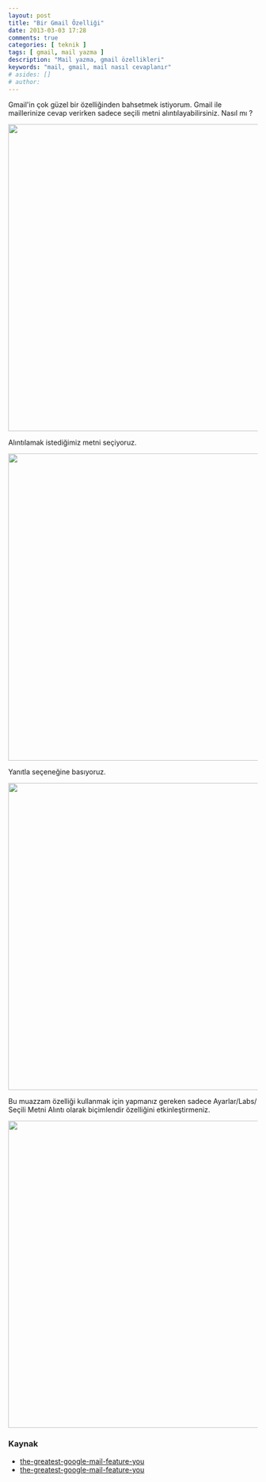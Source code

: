 ```yaml
---
layout: post
title: "Bir Gmail Özelliği"
date: 2013-03-03 17:28
comments: true
categories: [ teknik ]
tags: [ gmail, mail yazma ]
description: "Mail yazma, gmail özellikleri"
keywords: "mail, gmail, mail nasıl cevaplanır"
# asides: []
# author:
---
```


Gmail'in çok güzel bir özelliğinden bahsetmek istiyorum. Gmail ile maillerinize
cevap verirken sadece seçili metni alıntılayabilirsiniz. Nasıl mı ?

<!-- more -->


<img src="{{ site.baseurl }}public/images/1.png" width="620px" />

Alıntılamak istediğimiz metni seçiyoruz.

<img src="{{ site.baseurl }}public/images/2.png" width="620px" />

Yanıtla seçeneğine basıyoruz.

<img src="{{ site.baseurl }}public/images/3.png" width="620px" />

Bu muazzam özelliği kullanmak için yapmanız gereken sadece Ayarlar/Labs/ Seçili
Metni Alıntı olarak biçimlendir özelliğini etkinleştirmeniz.

<img src="{{ site.baseurl }}public/images/gmail_labs.png" width="620px" />

### Kaynak

- [the-greatest-google-mail-feature-you](http://blog.jgc.org/2012/11/the-greatest-google-mail-feature-you.html)
- [the-greatest-google-mail-feature-you](http://blog.jgc.org/2013/01/the-greatest-google-mail-feature-you.html)
